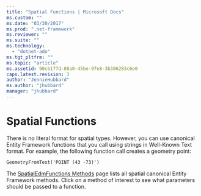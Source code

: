 ```yaml
---
title: "Spatial Functions | Microsoft Docs"
ms.custom: ""
ms.date: "03/30/2017"
ms.prod: ".net-framework"
ms.reviewer: ""
ms.suite: ""
ms.technology: 
  - "dotnet-ado"
ms.tgt_pltfrm: ""
ms.topic: "article"
ms.assetid: 90cb177d-88a0-45be-97e8-3b306283c6e0
caps.latest.revision: 3
author: "JennieHubbard"
ms.author: "jhubbard"
manager: "jhubbard"
---
```

# Spatial Functions
There is no literal format for spatial types. However, you can use canonical Entity Framework functions that you call using strings in Well-Known Text format. For example, the following function call creates a geometry point:  
  
```  
GeometryFromText('POINT (43 -73)')  
```  
  
 The [SpatialEdmFunctions Methods](http://msdn.microsoft.com/library/hh749531.aspx) page lists all spatial canonical Entity Framework methods. Click on a method of interest to see what parameters should be passed to a function.